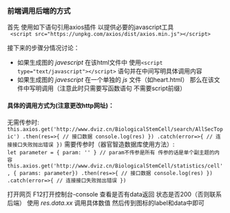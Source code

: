 ### 前端调用后端的方式
首先 使用如下语句引用axios插件 以提供必要的javascript工具  
`` <script src="https://unpkg.com/axios/dist/axios.min.js"></script>``

接下来的步骤分情况讨论：
- 如果生成图的 *javescript* 在该html文件中 使用``<script type="text/javascript"></script>``
语句并在中间写明具体调用内容
- 如果生成图的 *javescript* 在一个单独的 *js* 文件（如heart.html） 那么在该文件中写明调用（注意此时只需要写函数语句 不需要script前缀）

#### 具体的调用方式为(注意更改http网址)：
无需传参时:  
``
this.axios.get('http://www.dviz.cn/BiologicalStemCell/search/AllSecTopic')
        .then(res=>{
            // 接口数据
            console.log(res)
        })
    .catch(error=>{
        // 连接接口失败抛出错误
    })
``
需要传参时（器官智造数据库使用方法）:  
``
  let parameter = { param: '' }
            // param不传参是所有 传参的话是单个副主题的内容
    this.axios.get('http://www.dviz.cn/BiologicalStemCell/statistics/cell',
        { params: parameter})
        .then(res=>{
            // 接口数据
            console.log(res)
        })
    .catch(error=>{
        // 连接接口失败抛出错误
    })
``


打开网页 F12打开控制台-console 查看是否有data返回 状态是否200（否则联系后端）
使用 *res.data.xx* 调用具体数值 然后传到图标的label和data中即可


